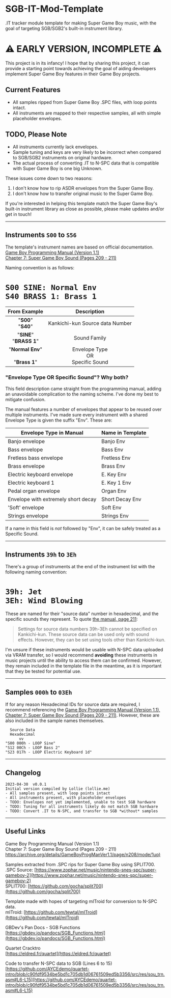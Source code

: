 # SGB-IT-Mod-Template
.IT tracker module template for making Super Game Boy music, with the goal of targeting SGB/SGB2's built-in instrument library.

# ⚠ EARLY VERSION, INCOMPLETE ⚠
This project is in its infancy! I hope that by sharing this project, it can provide a starting point towards achieving the goal of aiding developers implement Super Game Boy features in their Game Boy projects.

## Current Features
- All samples ripped from Super Game Boy .SPC files, with loop points intact.
- All instruments are mapped to their respective samples, all with simple placeholder envelopes.     

## TODO, Please Note
- All instruments currently lack envelopes.
- Sample tuning and keys are very likely to be incorrect when compared to SGB/SGB2 instruments on original hardware.
- The actual process of converting .IT to N-SPC data that is compatible with Super Game Boy is one big Unknown. 

These issues come down to two reasons:

1. I don't know how to rip ASDR envelopes from the Super Game Boy.
2. I don't know how to transfer original music to the Super Game Boy.

If you're interested in helping this template match the Super Game Boy's built-in instrument library as close as possible, please make updates and/or get in touch!

---

## Instruments `S00` to `S56`

The template's instrument names are based on official documentation.
[<br>Game Boy Programming Manual (Version 1.1)<br>Chapter 7: Super Game Boy Sound (Pages 209 - 211)](https://archive.org/details/GameBoyProgManVer1.1/page/n208/mode/1up)

Naming convention is as follows:
# `S00 SINE: Normal Env`<br>`S40 BRASS 1: Brass 1`

| From Example | Description |
| :-----: | :---------: |
| "**S00**"<br>"**S40**" | Kankichi-kun Source data Number |
| "**SINE**"<br>"**BRASS 1**" | Sound Family |
| "**Normal Env**"<br><br>"**Brass 1**" | Envelope Type<br>OR<br>Specific Sound |

### "Envelope Type OR Specific Sound"? Why both?
This field description came straight from the programming manual, adding an unavoidable complication to the naming scheme. I've done my best to mitigate confusion.

The manual features a number of envelopes that appear to be reused over multiple instruments. I've made sure every instrument with a shared Envelope Type is given the suffix "Env". These are:

| Envelope Type in Manual | Name in Template |
| --- | --- |
| Banjo envelope | Banjo Env |
| Bass envelope | Bass Env |
| Fretless bass envelope | Fretless Env |
| Brass envelope | Brass Env |
| Electric keyboard envelope | E. Key Env |
| Electric keyboard 1 | E. Key 1 Env |
| Pedal organ envelope | Organ Env |
| Envelope with extremely short decay | Short Decay Env |
| 'Soft' envelope | Soft Env |
| Strings envelope | Strings Env |

If a name in this field is *not* followed by "Env", it can be safely treated as a Specific Sound. 

---

## Instruments `39h` to `3Eh`

There's a group of instruments at the end of the instrument list with the following naming convention:

# `39h: Jet`<br>`3Eh: Wind Blowing`

These are named for their "source data" number in hexadecimal, and the specific sounds they represent. To quote [the manual, page 211](https://archive.org/details/GameBoyProgManVer1.1/page/n210/mode/1up):

> Settings for source data numbers 39h-3Eh cannot be specified on Kankichi-kun. These source data can be used only with sound effects. However, they can be set using tools other than Kankichi-kun.

I'm unsure if these instruments would be usable with N-SPC data uploaded via VRAM transfer, so I would recommend **avoiding** these instruments in music projects until the ability to access them can be confirmed. However, they remain included in the template file in the meantime, as it is important that they be tested for potential use.

--- 

## Samples `000h` to `03Eh`

If for any reason Hexadecimal IDs for source data are required, I recommend referencing the [Game Boy Programming Manual (Version 1.1), Chapter 7: Super Game Boy Sound (Pages 209 - 211)](https://archive.org/details/GameBoyProgManVer1.1/page/n208/mode/1up). However, these are also included in the sample names themselves.

      Source Data
	  Hexadecimal
          vv
    "S00 000h - LOOP Sine"
    "S12 00Ch - LOOP Bass 2"
    "S23 017h - LOOP Electric Keyboard 1d"

---

## Changelog

	2023-04-30  v0.0.1
	Initial version compiled by Lollie (lollie.me)
	- All samples present, with loop points intact
	- All instruments present, with placeholder envelopes
	- TODO: Envelopes not yet implemented, unable to test SGB hardware
	- TODO: Tuning for all instruments likely do not match SGB hardware
	- TODO: Convert .IT to N-SPC, and transfer to SGB *without* samples

---

## Useful Links
Game Boy Programming Manual (Version 1.1)<br>Chapter 7: Super Game Boy Sound (Pages 209 - 211)<br>
[https://archive.org/details/GameBoyProgManVer1.1/page/n208/mode/1up)](https://archive.org/details/GameBoyProgManVer1.1/page/n208/mode/1up)

Samples extracted from .SPC rips for Super Game Boy using SPLIT700.<br>
.SPC Source: [https://www.zophar.net/music/nintendo-snes-spc/super-gameboy-2](https://www.zophar.net/music/nintendo-snes-spc/super-gameboy-2)<br>
SPLIT700: [https://github.com/gocha/split700](https://github.com/gocha/split700)

Template made with hopes of targeting mITroid for conversion to N-SPC data.<br>
mITroid: [https://github.com/tewtal/mITroid](https://github.com/tewtal/mITroid)

GBDev's Pan Docs - SGB Functions<br>
[https://gbdev.io/pandocs/SGB_Functions.html](https://gbdev.io/pandocs/SGB_Functions.html)

Quartet Cracktro<br>
[https://eldred.fr/quartet](https://eldred.fr/quartet)

Code to transfer N-SPC data to SGB (Lines 6 to 15)<br>
[https://github.com/AYCEdemo/quartet-intro/blob/c90fdf9534be5bd1c705db1d06761509ed5b3356/src/res/sou_trn.asm#L6-L15](https://github.com/AYCEdemo/quartet-intro/blob/c90fdf9534be5bd1c705db1d06761509ed5b3356/src/res/sou_trn.asm#L6-L15) 